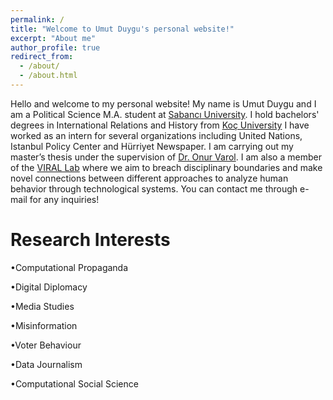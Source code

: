 ```yaml
---
permalink: /
title: "Welcome to Umut Duygu's personal website!"
excerpt: "About me"
author_profile: true
redirect_from: 
  - /about/
  - /about.html
---
```


Hello and welcome to my personal website! My name is Umut Duygu and I am a Political Science M.A. student at [Sabancı University](https://www.sabanciuniv.edu/en). I hold bachelors' degrees in International Relations and History from [Koç University](https://www.ku.edu.tr/en/) I have worked as an intern for several organizations including United Nations, Istanbul Policy Center and Hürriyet Newspaper. I am carrying out my master’s thesis under the supervision of [Dr. Onur Varol](http://www.onurvarol.com/). I am also a member of the [VIRAL Lab](http://varollab.com/people.html) where we aim to breach disciplinary boundaries and make novel
connections between different approaches to analyze human behavior through technological systems. You can contact me through e-mail for any inquiries! 


Research Interests
======
•Computational Propaganda 

•Digital Diplomacy

•Media Studies

•Misinformation

•Voter Behaviour

•Data Journalism

•Computational Social Science


